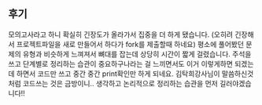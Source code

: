 ## 후기

모의고사라고 하니 확실히 긴장도가 올라가서 집중을 더 하게 됐습니다. (오히려 긴장해서 프로젝트파일을 새로 만들어서 하다가 fork를 제출할때 하네요)
평소에 풀어봤던 문제의 유형과 비슷하게 느껴져서 뼈대를 잡는데 상당히 시간이 짧게 걸렸습니다.
주석을 쓰고 단계별로 정리하는 습관이 중요하구나라는 걸 느끼면서도 
이거 이렇게하면 되겠는데 하면서 코드만 쓰고 중간 중간 print확인만 하게 되네요.
김탁희강사님이 말씀하신것 처럼 코드쓰는 것은 금방이니.. 생각하고 논리적으로 정리하는 습관을 먼저 길러야겠습니다!!